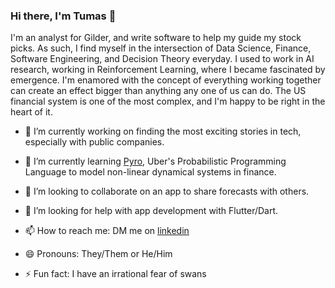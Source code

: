 ### Hi there, I'm Tumas 👋

I'm an analyst for Gilder, and write software to help my guide my stock picks. As such, I find myself in the intersection of Data Science, Finance, Software Engineering, and Decision Theory everyday. I used to work in AI research, working in Reinforcement Learning, where I became fascinated by emergence. I'm enamored with the concept of everything working together can create an effect bigger than anything any one of us can do. The US financial system is one of the most complex, and I'm happy to be right in the heart of it.  

- 🔭 I’m currently working on finding the most exciting stories in tech, especially with public companies. 
- 🌱 I’m currently learning [Pyro](https://pyro.ai/), Uber's Probabilistic Programming Language to model non-linear dynamical systems in finance.
- 👯 I’m looking to collaborate on an app to share forecasts with others. 
- 🤔 I’m looking for help with app development with Flutter/Dart.

- 📫 How to reach me: DM me on [linkedin](https://www.linkedin.com/in/tumas-r-918bb6125/)
- 😄 Pronouns: They/Them or He/Him
- ⚡ Fun fact: I have an irrational fear of swans
